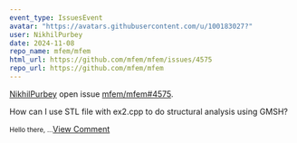 ```yaml
---
event_type: IssuesEvent
avatar: "https://avatars.githubusercontent.com/u/100183027?"
user: NikhilPurbey
date: 2024-11-08
repo_name: mfem/mfem
html_url: https://github.com/mfem/mfem/issues/4575
repo_url: https://github.com/mfem/mfem
---
```


<a href='https://github.com/NikhilPurbey' target='_blank'>NikhilPurbey</a> open issue <a href='https://github.com/mfem/mfem/issues/4575' target='_blank'>mfem/mfem#4575</a>.

<p>How can I use STL file with ex2.cpp to do structural analysis using GMSH?</p><small>Hello there,...</small><a href='https://github.com/mfem/mfem/issues/4575' target='_blank'>View Comment</a>